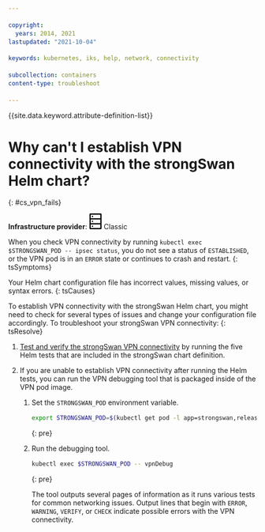 ```yaml
---

copyright: 
  years: 2014, 2021
lastupdated: "2021-10-04"

keywords: kubernetes, iks, help, network, connectivity

subcollection: containers
content-type: troubleshoot

---
```


{{site.data.keyword.attribute-definition-list}}



# Why can't I establish VPN connectivity with the strongSwan Helm chart?
{: #cs_vpn_fails}

**Infrastructure provider**: ![Classic infrastructure provider icon.](images/icon-classic-2.png) Classic


When you check VPN connectivity by running `kubectl exec $STRONGSWAN_POD -- ipsec status`, you do not see a status of `ESTABLISHED`, or the VPN pod is in an `ERROR` state or continues to crash and restart.
{: tsSymptoms}


Your Helm chart configuration file has incorrect values, missing values, or syntax errors.
{: tsCauses}


To establish VPN connectivity with the strongSwan Helm chart, you might need to check for several types of issues and change your configuration file accordingly. To troubleshoot your strongSwan VPN connectivity:
{: tsResolve}

1. [Test and verify the strongSwan VPN connectivity](/docs/containers?topic=containers-vpn#vpn_test) by running the five Helm tests that are included in the strongSwan chart definition.

2. If you are unable to establish VPN connectivity after running the Helm tests, you can run the VPN debugging tool that is packaged inside of the VPN pod image.

    1. Set the `STRONGSWAN_POD` environment variable.
        ```sh
        export STRONGSWAN_POD=$(kubectl get pod -l app=strongswan,release=vpn -o jsonpath='{ .items[0].metadata.name }')
        ```
        {: pre}

    2. Run the debugging tool.
        ```sh
        kubectl exec $STRONGSWAN_POD -- vpnDebug
        ```
        {: pre}

        The tool outputs several pages of information as it runs various tests for common networking issues. Output lines that begin with `ERROR`, `WARNING`, `VERIFY`, or `CHECK` indicate possible errors with the VPN connectivity.




